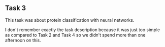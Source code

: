 ## Task 3

This task was about protein classification with neural networks. 

I don't remember exactly the task description because it was just too simple as compared to Task 2 and Task 4 so we didn't spend more than one afternoon on this.